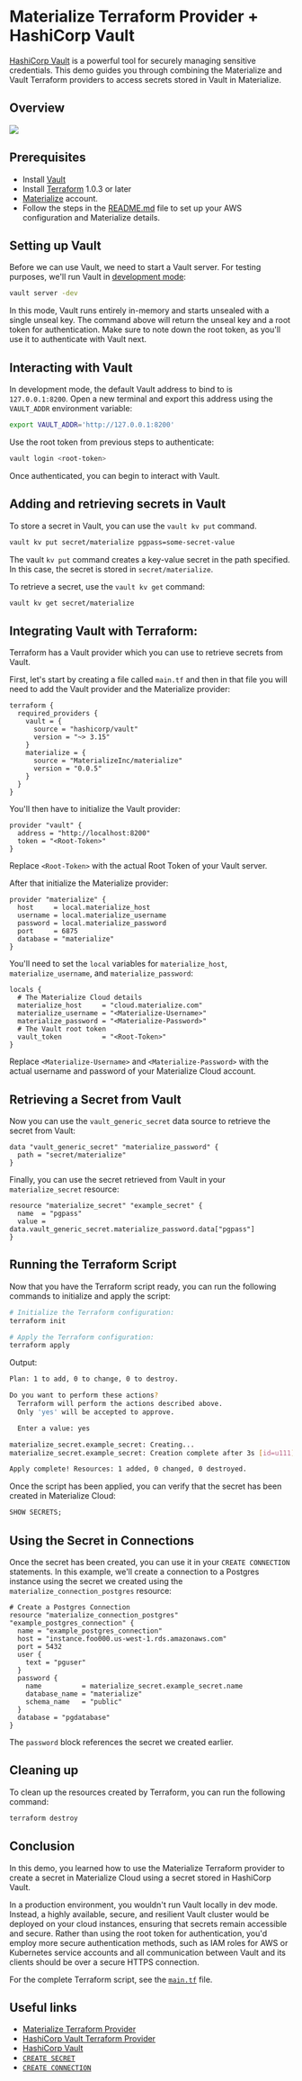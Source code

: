 # Materialize Terraform Provider + HashiCorp Vault

[HashiCorp Vault](https://www.vaultproject.io/) is a powerful tool for securely managing sensitive credentials. This demo guides you through combining the Materialize and Vault Terraform providers to access secrets stored in Vault in Materialize.

## Overview

![](https://github.com/MaterializeInc/demos/assets/21223421/edc48e99-77b3-4c47-8e86-472c51d45f70)

## Prerequisites

- Install [Vault](https://developer.hashicorp.com/vault/downloads)
- Install [Terraform](https://developer.hashicorp.com/terraform/downloads) 1.0.3 or later
- [Materialize](https://cloud.materialize.com/) account.
- Follow the steps in the [README.md](../README.md) file to set up your AWS configuration and Materialize details.

## Setting up Vault

Before we can use Vault, we need to start a Vault server. For testing purposes, we'll run Vault in [development mode](https://developer.hashicorp.com/vault/docs/concepts/dev-server):

```bash
vault server -dev
```

In this mode, Vault runs entirely in-memory and starts unsealed with a single unseal key. The command above will return the unseal key and a root token for authentication. Make sure to note down the root token, as you'll use it to authenticate with Vault next.

## Interacting with Vault

In development mode, the default Vault address to bind to is `127.0.0.1:8200`. Open a new terminal and export this address using the `VAULT_ADDR` environment variable:

```bash
export VAULT_ADDR='http://127.0.0.1:8200'
```

Use the root token from previous steps to authenticate:

```bash
vault login <root-token>
```

Once authenticated, you can begin to interact with Vault.

## Adding and retrieving secrets in Vault

To store a secret in Vault, you can use the `vault kv put` command.

```bash
vault kv put secret/materialize pgpass=some-secret-value
```

The vault `kv put` command creates a key-value secret in the path specified. In this case, the secret is stored in `secret/materialize`.

To retrieve a secret, use the `vault kv get` command:

```bash
vault kv get secret/materialize
```

## Integrating Vault with Terraform:

Terraform has a Vault provider which you can use to retrieve secrets from Vault.

First, let's start by creating a file called `main.tf` and then in that file you will need to add the Vault provider and the Materialize provider:

```hcl
terraform {
  required_providers {
    vault = {
      source = "hashicorp/vault"
      version = "~> 3.15"
    }
    materialize = {
      source = "MaterializeInc/materialize"
      version = "0.0.5"
    }
  }
}
```

You'll then have to initialize the Vault provider:

```hcl
provider "vault" {
  address = "http://localhost:8200"
  token = "<Root-Token>"
}
```

Replace `<Root-Token>` with the actual Root Token of your Vault server.

After that initialize the Materialize provider:

```hcl
provider "materialize" {
  host     = local.materialize_host
  username = local.materialize_username
  password = local.materialize_password
  port     = 6875
  database = "materialize"
}
```

You'll need to set the `local` variables for `materialize_host`, `materialize_username`, and `materialize_password`:

```hcl
locals {
  # The Materialize Cloud details
  materialize_host     = "cloud.materialize.com"
  materialize_username = "<Materialize-Username>"
  materialize_password = "<Materialize-Password>"
  # The Vault root token
  vault_token          = "<Root-Token>"
}
```

Replace `<Materialize-Username>` and `<Materialize-Password>` with the actual username and password of your Materialize Cloud account.

## Retrieving a Secret from Vault

Now you can use the `vault_generic_secret` data source to retrieve the secret from Vault:

```hcl
data "vault_generic_secret" "materialize_password" {
  path = "secret/materialize"
}
```

Finally, you can use the secret retrieved from Vault in your `materialize_secret` resource:

```hcl
resource "materialize_secret" "example_secret" {
  name  = "pgpass"
  value = data.vault_generic_secret.materialize_password.data["pgpass"]
}
```

## Running the Terraform Script

Now that you have the Terraform script ready, you can run the following commands to initialize and apply the script:

```bash
# Initialize the Terraform configuration:
terraform init

# Apply the Terraform configuration:
terraform apply
```

Output:

```bash
Plan: 1 to add, 0 to change, 0 to destroy.

Do you want to perform these actions?
  Terraform will perform the actions described above.
  Only 'yes' will be accepted to approve.

  Enter a value: yes

materialize_secret.example_secret: Creating...
materialize_secret.example_secret: Creation complete after 3s [id=u111]

Apply complete! Resources: 1 added, 0 changed, 0 destroyed.
```

Once the script has been applied, you can verify that the secret has been created in Materialize Cloud:

```sql
SHOW SECRETS;
```

## Using the Secret in Connections

Once the secret has been created, you can use it in your `CREATE CONNECTION` statements. In this example, we'll create a connection to a Postgres instance using the secret we created using the `materialize_connection_postgres` resource:

```hcl
# Create a Postgres Connection
resource "materialize_connection_postgres" "example_postgres_connection" {
  name = "example_postgres_connection"
  host = "instance.foo000.us-west-1.rds.amazonaws.com"
  port = 5432
  user {
    text = "pguser"
  }
  password {
    name          = materialize_secret.example_secret.name
    database_name = "materialize"
    schema_name   = "public"
  }
  database = "pgdatabase"
}
```

The `password` block references the secret we created earlier.

## Cleaning up

To clean up the resources created by Terraform, you can run the following command:

```bash
terraform destroy
```

## Conclusion

In this demo, you learned how to use the Materialize Terraform provider to create a secret in Materialize Cloud using a secret stored in HashiCorp Vault.

In a production environment, you wouldn't run Vault locally in dev mode. Instead, a highly available, secure, and resilient Vault cluster would be deployed on your cloud instances, ensuring that secrets remain accessible and secure. Rather than using the root token for authentication, you'd employ more secure authentication methods, such as IAM roles for AWS or Kubernetes service accounts and all communication between Vault and its clients should be over a secure HTTPS connection.

For the complete Terraform script, see the [`main.tf`](./main.tf) file.

## Useful links

- [Materialize Terraform Provider](https://registry.terraform.io/providers/MaterializeInc/materialize/latest/docs)
- [HashiCorp Vault Terraform Provider](https://registry.terraform.io/providers/hashicorp/vault/latest/docs)
- [HashiCorp Vault](https://www.vaultproject.io/)
- [`CREATE SECRET`](https://materialize.com/docs/sql/create-secret/)
- [`CREATE CONNECTION`](https://materialize.com/docs/sql/create-connection/)
